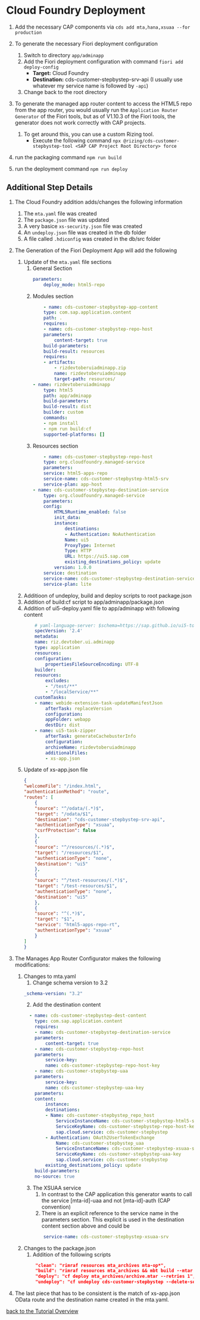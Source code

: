 # Cloud Foundry Deployment

1. Add the necessary CAP components via `cds add mta,hana,xsuaa --for production`

2. To generate the necessary Fiori deployment configuration
    1. Switch to directory `app/adminapp`
    2. Add the Fiori deployment configuration with command `fiori add deploy-config`
        - **Target:** Cloud Foundry
        - **Destination:** cds-customer-stepbystep-srv-api (I usually use whatever my service name is followed by `-api`)
    3. Change back to the root directory

3. To generate the managed app router content to access the HTML5 repo from the app router, you would usually run the `Application Router Generator` of the Fiori tools, but as of V1.10.3 of the Fiori tools, the generator does not work correctly with CAP projects. 
    1. To get around this, you can use a custom Rizing tool. 
        - Execute the following command `npx @rizing/cds-customer-stepbystep-tool <SAP CAP Project Root Directory> force`

4. run the packaging command `npm run build`
5. run the deployment command `npm run deploy`



## Additional Step Details
1. The Cloud Foundry addition adds/changes the following information
    1. The `mta.yaml` file was created
    2. The `package.json` file was updated
    3. A very basice `xs-security.json` file was created
    4. An `undeploy.json` file was created in the db folder
    5. A file called `.hdiconfig` was created in the db/src folder

2. The Generation of the Fiori Deployment App will add the following
    1. Update of the `mta.yaml` file sections
        1. General Section
            ```yaml
            parameters:
                deploy_mode: html5-repo
            ```
        2. Modules section
            ```yaml
                - name: cds-customer-stepbystep-app-content
                type: com.sap.application.content
                path: .
                requires:
                - name: cds-customer-stepbystep-repo-host
                parameters:
                    content-target: true
                build-parameters:
                build-result: resources
                requires:
                - artifacts:
                    - rizdevtoberuiadminapp.zip
                    name: rizdevtoberuiadminapp
                    target-path: resources/
            - name: rizdevtoberuiadminapp
                type: html5
                path: app/adminapp
                build-parameters:
                build-result: dist
                builder: custom
                commands:
                - npm install
                - npm run build:cf
                supported-platforms: []
            ```
        3. Resources section
            ```yaml
                - name: cds-customer-stepbystep-repo-host
                type: org.cloudfoundry.managed-service
                parameters:
                service: html5-apps-repo
                service-name: cds-customer-stepbystep-html5-srv
                service-plan: app-host
            - name: cds-customer-stepbystep-destination-service
                type: org.cloudfoundry.managed-service
                parameters:
                config:
                    HTML5Runtime_enabled: false
                    init_data:
                    instance:
                        destinations:
                        - Authentication: NoAuthentication
                        Name: ui5
                        ProxyType: Internet
                        Type: HTTP
                        URL: https://ui5.sap.com
                        existing_destinations_policy: update
                    version: 1.0.0
                service: destination
                service-name: cds-customer-stepbystep-destination-service
                service-plan: lite
            ```
    2. Additioon of undeploy, build and deploy scripts to root package.json
    3. Addition of build:cf script to app/adminapp/package.json
    4. Addition of ui5-deploy.yaml file to app/adminapp with following content
        ```yaml
            # yaml-language-server: $schema=https://sap.github.io/ui5-tooling/schema/ui5.yaml.json
            specVersion: '2.4'
            metadata:
            name: riz.devtober.ui.adminapp
            type: application
            resources:
            configuration:
                propertiesFileSourceEncoding: UTF-8
            builder:
            resources:
                excludes:
                - "/test/**"
                - "/localService/**"
            customTasks:
            - name: webide-extension-task-updateManifestJson
                afterTask: replaceVersion
                configuration:
                appFolder: webapp
                destDir: dist
            - name: ui5-task-zipper
                afterTask: generateCachebusterInfo
                configuration:
                archiveName: rizdevtoberuiadminapp
                additionalFiles:
                - xs-app.json
        ```
    5. Update of xs-app.json file
        ```json
        {
        "welcomeFile": "/index.html",
        "authenticationMethod": "route",
        "routes": [
            {
            "source": "^/odata/(.*)$",
            "target": "/odata/$1",
            "destination": "cds-customer-stepbystep-srv-api",
            "authenticationType": "xsuaa",
            "csrfProtection": false
            },
            {
            "source": "^/resources/(.*)$",
            "target": "/resources/$1",
            "authenticationType": "none",
            "destination": "ui5"
            },
            {
            "source": "^/test-resources/(.*)$",
            "target": "/test-resources/$1",
            "authenticationType": "none",
            "destination": "ui5"
            },
            {
            "source": "^(.*)$",
            "target": "$1",
            "service": "html5-apps-repo-rt",
            "authenticationType": "xsuaa"
            }
        ]
        }
        ```
3. The Manages App Router Configurator makes the following modifications: 
    1. Changes to mta.yaml
        1. Change schema version to 3.2
        ```yaml
        _schema-version: "3.2"
        ```
        2. Add the destination content
        ```yaml
          - name: cds-customer-stepbystep-dest-content
            type: com.sap.application.content
            requires:
            - name: cds-customer-stepbystep-destination-service
            parameters:
                content-target: true
            - name: cds-customer-stepbystep-repo-host
            parameters:
                service-key:
                name: cds-customer-stepbystep-repo-host-key
            - name: cds-customer-stepbystep-uaa
            parameters:
                service-key:
                name: cds-customer-stepbystep-uaa-key
            parameters:
            content:
                instance:
                destinations:
                - Name: cds-customer-stepbystep_repo_host
                    ServiceInstanceName: cds-customer-stepbystep-html5-srv
                    ServiceKeyName: cds-customer-stepbystep-repo-host-key
                    sap.cloud.service: cds-customer-stepbystep
                - Authentication: OAuth2UserTokenExchange
                    Name: cds-customer-stepbystep_uaa
                    ServiceInstanceName: cds-customer-stepbystep-xsuaa-srv
                    ServiceKeyName: cds-customer-stepbystep-uaa-key
                    sap.cloud.service: cds-customer-stepbystep
                existing_destinations_policy: update
            build-parameters:
            no-source: true
        ```
        3. The XSUAA service 
            1. In contrast to the CAP application this generator wants to call the service [mta-id]-uaa and not [mta-id]-auth (CAP convention)
            2. There is an explicit reference to the service name in the parameters section. This explicit is used in the destination content section above and could be 
            ```yaml
                service-name: cds-customer-stepbystep-xsuaa-srv
            ```
    2. Changes to the package.json
        1. Addition of the following scripts
           ```json
            "clean": "rimraf resources mta_archives mta-op*",
            "build": "rimraf resources mta_archives && mbt build --mtar archive",
            "deploy": "cf deploy mta_archives/archive.mtar --retries 1",
            "undeploy": "cf undeploy cds-customer-stepbystep --delete-services --delete-service-keys --delete-service-brokers"
           ```

4. The last piece that has to be consistent is the match of xs-app.json OData route and the destination name created in the mta.yaml. 
           
[back to the Tutorial Overview](./tutorial.md)
